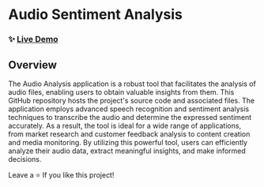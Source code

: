 # Audio Sentiment Analysis 
 
### ✨ [Live Demo](https://srijit.streamlit.app/)

## Overview

The Audio Analysis application is a robust tool that facilitates the analysis of audio files, enabling users to obtain valuable insights from them. This GitHub repository hosts the project's source code and associated files. The application employs advanced speech recognition and sentiment analysis techniques to transcribe the audio and determine the expressed sentiment accurately. As a result, the tool is ideal for a wide range of applications, from market research and customer feedback analysis to content creation and media monitoring. By utilizing this powerful tool, users can efficiently analyze their audio data, extract meaningful insights, and make informed decisions.

Leave a ⭐️ If you like this project!
